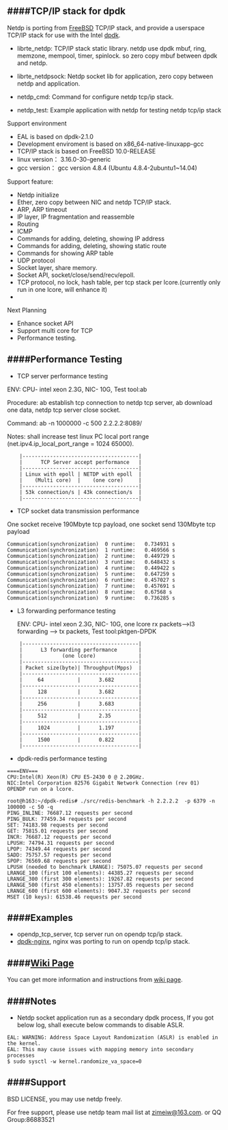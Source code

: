 ####TCP/IP stack for dpdk
--------------
Netdp is porting from [FreeBSD](http://freebsd.org) TCP/IP stack, and provide a userspace TCP/IP stack for use with the Intel [dpdk](http://dpdk.org/). 

- librte_netdp: TCP/IP stack static library. netdp use dpdk mbuf, ring, memzone, mempool, timer, spinlock. so zero copy mbuf between dpdk and netdp. 

- librte_netdpsock: Netdp socket lib for application, zero copy between netdp and application.

- netdp_cmd: Command for configure netdp tcp/ip stack.
 
- netdp_test: Example application with netdp for testing netdp tcp/ip stack

Support environment
  - EAL is based on dpdk-2.1.0
  - Development enviroment is based on x86_64-native-linuxapp-gcc
  - TCP/IP stack is based on FreeBSD 10.0-RELEASE
  - linux version：
3.16.0-30-generic
  - gcc version：
gcc version 4.8.4 (Ubuntu 4.8.4-2ubuntu1~14.04)

Support feature:
 - Netdp initialize
 - Ether, zero copy between NIC and netdp TCP/IP stack.
 - ARP, ARP timeout
 - IP layer, IP fragmentation and reassemble
 - Routing
 - ICMP
 - Commands for adding, deleting, showing IP address
 - Commands for adding, deleting, showing static route
 - Commands for showing ARP table
 - UDP protocol
 - Socket layer, share memory.
 - Socket API, socket/close/send/recv/epoll.
 - TCP protocol, no lock, hash table, per tcp stack per lcore.(currently only run in one lcore, will enhance it)
 - 
Next Planning
- Enhance socket API
- Support multi core for TCP
- Performance testing.


####Performance Testing
--------------
- TCP server performance testing
 
 ENV: CPU- intel xeon 2.3G, NIC- 10G, Test tool:ab 

 Procedure: ab establish tcp connection to netdp tcp server, ab download one data, netdp tcp server close socket.

 Command: ab -n 1000000 -c 500  2.2.2.2:8089/
 
 Notes: shall increase test linux PC local port range (net.ipv4.ip_local_port_range = 1024 65000).
```
    |--------------------------------------| 
    |      TCP Server accept performance   |
    |--------------------------------------| 
    | Linux with epoll | NETDP with epoll  | 
    |    (Multi core)  |    (one core)     |
    |--------------------------------------|
    | 53k connection/s | 43k connection/s  | 
    |--------------------------------------| 
```
- TCP socket data transmission performance
 
One socket receive 190Mbyte tcp payload, one socket send 130Mbyte tcp payload
```
Communication(synchronization)  0 runtime:	 0.734931 s
Communication(synchronization)  1 runtime:	 0.469566 s
Communication(synchronization)  2 runtime:	 0.449729 s
Communication(synchronization)  3 runtime:	 0.648432 s
Communication(synchronization)  4 runtime:	 0.449422 s
Communication(synchronization)  5 runtime:	 0.647259 s
Communication(synchronization)  6 runtime:	 0.457027 s
Communication(synchronization)  7 runtime:	 0.457691 s
Communication(synchronization)  8 runtime:	 0.67568 s
Communication(synchronization)  9 runtime:	 0.736285 s
```

- L3 forwarding performance testing

  ENV: CPU- intel xeon 2.3G, NIC- 10G, one lcore rx packets-->l3 forwarding --> tx packets,  Test tool:pktgen-DPDK
```
    |--------------------------------------| 
    |      L3 forwarding performance       |
    |             (one lcore)              |
    |--------------------------------------| 
    | Packet size(byte)| Throughput(Mpps)  | 
    |--------------------------------------|
    |     64           |      3.682        | 
    |--------------------------------------| 
    |     128          |      3.682        | 
    |--------------------------------------| 
    |     256          |      3.683        | 
    |--------------------------------------| 
    |     512          |      2.35         |
    |--------------------------------------| 
    |     1024         |      1.197        | 
    |--------------------------------------| 
    |     1500         |      0.822        | 
    |--------------------------------------| 
```
- dpdk-redis performance testing
```
====ENV=== 
CPU:Intel(R) Xeon(R) CPU E5-2430 0 @ 2.20GHz.
NIC:Intel Corporation 82576 Gigabit Network Connection (rev 01) 
OPENDP run on a lcore.

root@h163:~/dpdk-redis# ./src/redis-benchmark -h 2.2.2.2  -p 6379 -n 100000 -c 50 -q
PING_INLINE: 76687.12 requests per second
PING_BULK: 77459.34 requests per second
SET: 74183.98 requests per second
GET: 75815.01 requests per second
INCR: 76687.12 requests per second
LPUSH: 74794.31 requests per second
LPOP: 74349.44 requests per second
SADD: 75757.57 requests per second
SPOP: 76569.68 requests per second
LPUSH (needed to benchmark LRANGE): 75075.07 requests per second
LRANGE_100 (first 100 elements): 44385.27 requests per second
LRANGE_300 (first 300 elements): 19267.82 requests per second
LRANGE_500 (first 450 elements): 13757.05 requests per second
LRANGE_600 (first 600 elements): 9047.32 requests per second
MSET (10 keys): 61538.46 requests per second

```

####Examples
-------
- opendp_tcp_server, tcp server run on opendp tcp/ip stack.
- [dpdk-nginx](https://github.com/opendp/dpdk-nginx), nginx was porting to run on opendp tcp/ip stack.

####[Wiki Page](https://github.com/dpdk-net/netdp/wiki)
-------
You can get more information and instructions from [wiki page](https://github.com/dpdk-net/netdp/wiki).

####Notes
-------
- Netdp socket application run as a secondary dpdk process, If you got below log, shall execute below commands to disable ASLR.
```
EAL: WARNING: Address Space Layout Randomization (ASLR) is enabled in the kernel.
EAL: This may cause issues with mapping memory into secondary processes
$ sudo sysctl -w kernel.randomize_va_space=0
```
####Support
-------
BSD LICENSE, you may use netdp freely.

For free support, please use netdp team mail list at zimeiw@163.com. or QQ Group:86883521
